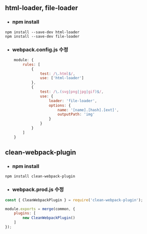 ## html-loader, file-loader

- ### npm install
```
npm install --save-dev html-loader
npm install --save-dev file-loader
```

- ### webpack.config.js 수정
```javascript
    module: {
        rules: [
            {
                test: /\.html$/,
                use: ['html-loader']
            },
            {
                test: /\.(svg|png|jpg|gif)$/,
                use: {
                    loader: 'file-loader',
                    options: {
                        name: '[name].[hash].[ext]',
                        outputPath: 'img'
                    }
                }
            }
        ]
    }
```

## clean-webpack-plugin

- ### npm install
```
npm install clean-webpack-plugin
```

- ### webpack.prod.js 수정
```javascript
const { CleanWebpackPlugin } = require('clean-webpack-plugin');

module.exports = merge(common, {
    plugins: [
        new CleanWebpackPlugin()
    ]
});
```
